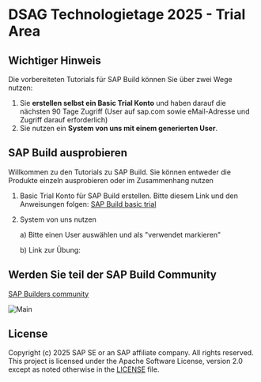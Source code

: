 # DSAG Technologietage 2025 - Trial Area

## Wichtiger Hinweis

Die vorbereiteten Tutorials für SAP Build können Sie über zwei Wege nutzen:
1. Sie **erstellen selbst ein Basic Trial Konto** und haben darauf die nächsten 90 Tage Zugriff (User auf sap.com sowie eMail-Adresse und Zugriff darauf erforderlich)
2. Sie nutzen ein **System von uns mit einem generierten User**. 

## SAP Build ausprobieren

Willkommen zu den Tutorials zu SAP Build. Sie können entweder die Produkte einzeln ausprobieren oder im Zusammenhang nutzen

1. Basic Trial Konto für SAP Build erstellen. Bitte diesem Link und den Anweisungen folgen: [SAP Build basic trial](https://www.sap.com/products/technology-platform/build/trial.html)


2. System von uns nutzen
   
   a) Bitte einen User auswählen und als "verwendet markieren"
   
   b) Link zur Übung:

  
## Werden Sie teil der SAP Build Community

[SAP Builders community](https://community.sap.com/t5/sap-builders/gh-p/builders)

![Main](Builder.jpg)
  
## License

Copyright (c) 2025 SAP SE or an SAP affiliate company. All rights reserved. This project is licensed under the Apache Software License, version 2.0 except as noted otherwise in the [LICENSE](LICENSES/Apache-2.0.txt) file.
